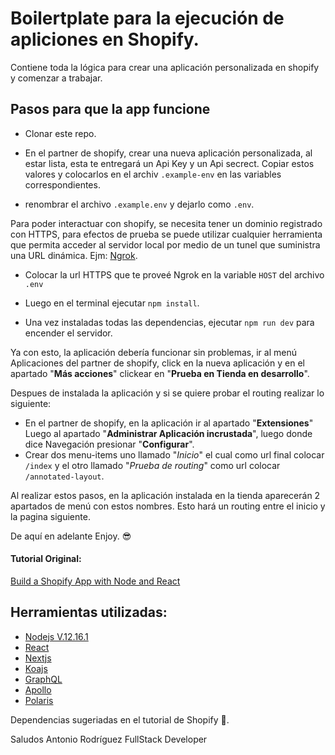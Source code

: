 # Boilertplate para la ejecución de apliciones en Shopify.

Contiene toda la lógica para crear una aplicación personalizada en shopify y comenzar a trabajar.

## Pasos para que la app funcione

- Clonar este repo.

- En el partner de shopify, crear una nueva aplicación personalizada, al estar lista, esta te entregará un Api Key y un Api secrect. Copiar estos valores y colocarlos en el archiv `.example-env` en las variables correspondientes.

- renombrar el archivo `.example.env` y dejarlo como `.env`.

Para poder interactuar con shopify, se necesita tener un dominio registrado con HTTPS, para efectos de prueba se puede utilizar cualquier herramienta que permita acceder al servidor local por medio de un tunel que suministra una URL dinámica. Ejm: [Ngrok](https://ngrok.com/).

- Colocar la url HTTPS que te proveé Ngrok en la variable `HOST` del archivo `.env`

- Luego en el terminal ejecutar `npm install`.

- Una vez instaladas todas las dependencias, ejecutar `npm run dev` para encender el servidor.

Ya con esto, la aplicación debería funcionar sin problemas, ir al menú Aplicaciones del partner de shopify, click en la nueva aplicación y en el apartado "**Más acciones**" clickear en "**Prueba en Tienda en desarrollo**".

Despues de instalada la aplicación y si se quiere probar el routing realizar lo siguiente:

- En el partner de shopify, en la aplicación ir al apartado "**Extensiones**" Luego al apartado "**Administrar Aplicación incrustada**", luego donde dice Navegación presionar "**Configurar**".
- Crear dos menu-items uno llamado "_Inicio_" el cual como url final colocar `/index` y el otro llamado "_Prueba de routing_" como url colocar `/annotated-layout`.

Al realizar estos pasos, en la aplicación instalada en la tienda aparecerán 2 apartados de menú con estos nombres. Esto hará un routing entre el inicio y la pagina siguiente.

De aquí en adelante Enjoy. 😎

#### Tutorial Original:

[Build a Shopify App with Node and React](https://shopify.dev/tutorials/build-a-shopify-app-with-node-and-react)

## Herramientas utilizadas:

- [Nodejs V.12.16.1](https://nodejs.org/es/)
- [React](https://reactjs.org/)
- [Nextjs](https://nextjs.org/)
- [Koajs](https://koajs.com/)
- [GraphQL](https://graphql.org/)
- [Apollo](https://www.apollographql.com/)
- [Polaris](https://polaris.shopify.com/)

Dependencias sugeriadas en el tutorial de Shopify 📡.

Saludos
Antonio Rodríguez
FullStack Developer
